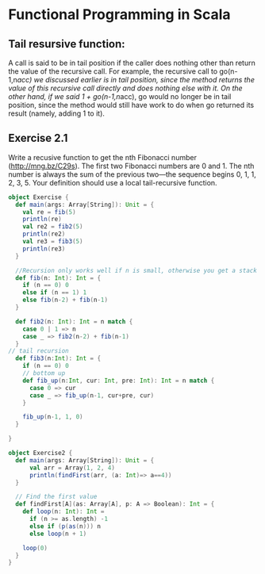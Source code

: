 Functional Programming in Scala
==
## Tail resursive function:  
A call is said to be in tail position if the caller does nothing other than return the value
of the recursive call. For example, the recursive call to go(n-1,n*acc) we discussed
earlier is in tail position, since the method returns the value of this recursive call directly
and does nothing else with it. On the other hand, if we said 1 + go(n-1,n*acc), go
would no longer be in tail position, since the method would still have work to do when
go returned its result (namely, adding 1 to it).
## Exercise 2.1
Write a recusive function to get the nth Fibonacci number (http://mng.bz/C29s).
The first two Fibonacci numbers are 0 and 1. The nth number is always the sum of the
previous two—the sequence begins 0, 1, 1, 2, 3, 5. Your definition should use a
local tail-recursive function.
```Scala
object Exercise {
  def main(args: Array[String]): Unit = {
    val re = fib(5)
    println(re)
    val re2 = fib2(5)
    println(re2)
    val re3 = fib3(5)
    println(re3)
  }

  //Recursion only works well if n is small, otherwise you get a stack overflow exception.
  def fib(n: Int): Int = {
    if (n == 0) 0
    else if (n == 1) 1
    else fib(n-2) + fib(n-1)
  }

  def fib2(n: Int): Int = n match {
    case 0 | 1 => n
    case _ => fib2(n-2) + fib(n-1)
  }
// tail recursion 
  def fib3(n:Int): Int = {
    if (n == 0) 0
    // bottom up
    def fib_up(n:Int, cur: Int, pre: Int): Int = n match {
      case 0 => cur
      case _ => fib_up(n-1, cur+pre, cur)
    }

    fib_up(n-1, 1, 0)
  }

}

```



```scala
object Exercise2 {
  def main(args: Array[String]): Unit = {
      val arr = Array(1, 2, 4)
      println(findFirst(arr, (a: Int)=> a==4))
  }

  // Find the first value
  def findFirst[A](as: Array[A], p: A => Boolean): Int = {
    def loop(n: Int): Int =
      if (n >= as.length) -1
      else if (p(as(n))) n
      else loop(n + 1)

    loop(0)
  }
}

```
